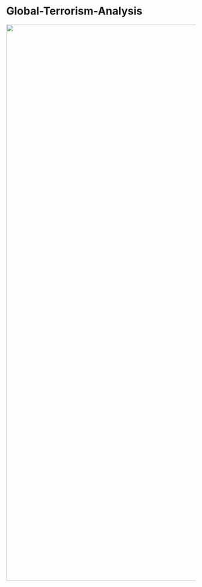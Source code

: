 # Global-Terrorism-Analysis
<img width="1478" src='https://blog.ipleaders.in/wp-content/uploads/2020/02/holidays-terror-global-terrorism-index-2019-terrorist-attack-latest-1207078.jpg'>
